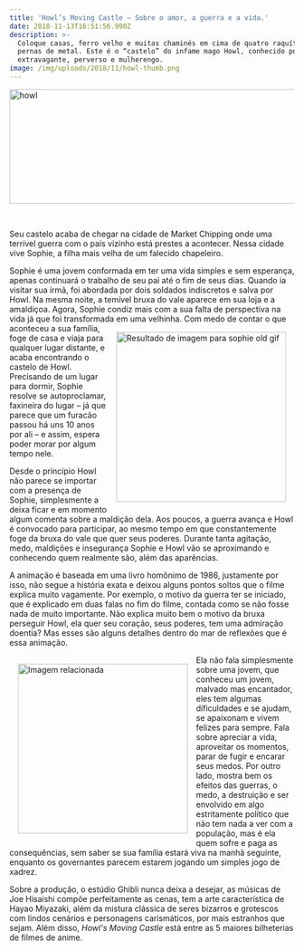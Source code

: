 ```yaml
---
title: 'Howl’s Moving Castle – Sobre o amor, a guerra e a vida.'
date: 2018-11-13T16:51:56.990Z
description: >-
  Coloque casas, ferro velho e muitas chaminés em cima de quatro raquíticas
  pernas de metal. Este é o “castelo” do infame mago Howl, conhecido por ser
  extravagante, perverso e mulherengo.
image: /img/uploads/2018/11/howl-thumb.png
---
```

<img class="size-full wp-image-720 aligncenter" src="/img/uploads/2018/11/howl-banner.png" alt="howl" width="700" height="202" srcset="/img/uploads/2018/11/howl-banner.png 700w, /img/uploads/2018/11/howl-banner-300x87.png 300w" sizes="(max-width: 700px) 100vw, 700px" />

&nbsp;

Seu castelo acaba de chegar na cidade de Market Chipping onde uma terrível guerra com o país vizinho está prestes a acontecer. Nessa cidade vive Sophie, a filha mais velha de um falecido chapeleiro.

Sophie é uma jovem conformada em ter uma vida simples e sem esperança, apenas continuará o trabalho de seu pai até o fim de seus dias. Quando ia visitar sua irmã, foi abordada por dois soldados indiscretos e salva por Howl. Na mesma noite, a temível bruxa do vale aparece em sua loja e a amaldiçoa. Agora, Sophie condiz mais com a sua falta de perspectiva na vida já que foi transformada em uma velhinha. <img class="irc_mi alignright" style="float:right;padding:15px" src="https://media1.tenor.com/images/37de96126fb803bae5b8562bfb21e57f/tenor.gif?itemid=12316451" alt="Resultado de imagem para sophie old gif" width="300" />Com medo de contar o que aconteceu a sua família, foge de casa e viaja para qualquer lugar distante, e acaba encontrando o castelo de Howl. Precisando de um lugar para dormir, Sophie resolve se autoproclamar, faxineira do lugar – já que parece que um furacão passou há uns 10 anos por ali – e assim, espera poder morar por algum tempo nele.

Desde o princípio Howl não parece se importar com a presença de Sophie, simplesmente a deixa ficar e em momento algum comenta sobre a maldição dela. Aos poucos, a guerra avança e Howl é convocado para participar, ao mesmo tempo em que constantemente foge da bruxa do vale que quer seus poderes. Durante tanta agitação, medo, maldições e insegurança Sophie e Howl vão se aproximando e conhecendo quem realmente são, além das aparências.

A animação é baseada em uma livro homônimo de 1986, justamente por isso, não segue a história exata e deixou alguns pontos soltos que o filme explica muito vagamente. Por exemplo, o motivo da guerra ter se iniciado, que é explicado em duas falas no fim do filme, contada como se não fosse nada de muito importante. Não explica muito bem o motivo da bruxa perseguir Howl, ela quer seu coração, seus poderes, tem uma admiração doentia? Mas esses são alguns detalhes dentro do mar de reflexões que é essa animação.

<img class="irc_mi alignleft" src="https://media1.tenor.com/images/02480c4b379fd90d27532063fb6be34d/tenor.gif?itemid=5426543" style="float:left;padding:15px;" alt="Imagem relacionada" width="300"  />Ela não fala simplesmente sobre uma jovem, que conheceu um jovem, malvado mas encantador, eles tem algumas dificuldades e se ajudam, se apaixonam e vivem felizes para sempre. Fala sobre apreciar a vida, aproveitar os momentos, parar de fugir e encarar seus medos. Por outro lado, mostra bem os efeitos das guerras, o medo, a destruição e ser envolvido em algo estritamente político que não tem nada a ver com a população, mas é ela quem sofre e paga as consequências, sem saber se sua família estará viva na manhã seguinte, enquanto os governantes parecem estarem jogando um simples jogo de xadrez.

Sobre a produção, o estúdio Ghibli nunca deixa a desejar, as músicas de Joe Hisaishi compõe perfeitamente as cenas, tem a arte característica de Hayao Miyazaki, além da mistura clássica de seres bizarros e grotescos com lindos cenários e personagens carismáticos, por mais estranhos que sejam. Além disso, _Howl's Moving Castle_ está entre as 5 maiores bilheterias de filmes de anime.
